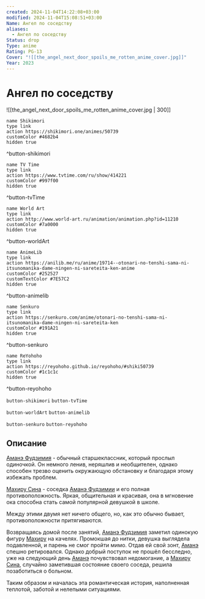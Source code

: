 ```yaml
---
created: 2024-11-04T14:22:08+03:00
modified: 2024-11-04T15:08:51+03:00
Name: Ангел по соседству
aliases:
  - Ангел по соседству
Status: drop
Type: anime
Rating: PG-13
Cover: "![[the_angel_next_door_spoils_me_rotten_anime_cover.jpg]]"
Year: 2023
---
```


# Ангел по соседству

![[the_angel_next_door_spoils_me_rotten_anime_cover.jpg | 300]]

```button
name Shikimori
type link
action https://shikimori.one/animes/50739
customColor #4682b4
hidden true
```
^button-shikimori

```button
name TV Time
type link
action https://www.tvtime.com/ru/show/414221
customColor #997f00
hidden true
```
^button-tvTime

```button
name World Art
type link
action http://www.world-art.ru/animation/animation.php?id=11210
customColor #7a0000
hidden true
```
^button-worldArt

```button
name AnimeLib
type link
action https://anilib.me/ru/anime/19714--otonari-no-tenshi-sama-ni-itsunomanika-dame-ningen-ni-sareteita-ken-anime
customColor #252527
customTextColor #7E57C2
hidden true
```
^button-animelib

```button
name Senkuro
type link
action https://senkuro.com/anime/otonari-no-tenshi-sama-ni-itsunomanika-dame-ningen-ni-sareteita-ken
customColor #191A21
hidden true
```
^button-senkuro

```button
name ReYohoho
type link
action https://reyohoho.github.io/reyohoho/#shiki50739
customColor #1c1c1c
hidden true
```
^button-reyohoho

`button-shikimori` `button-tvTime`

`button-worldArt` `button-animelib`

`button-senkuro` `button-reyohoho`

## Описание

[Аманэ Фудзимия](https://shikimori.one/characters/193568-amane-fujimiya) - обычный старшеклассник, который прослыл одиночкой. Он немного ленив, неряшлив и необщителен, однако способен трезво оценить окружающую обстановку и благодаря этому избежать проблем.

[Махиру Сина](https://shikimori.one/characters/193569-mahiru-shiina) - соседка [Аманэ Фудзимии](https://shikimori.one/characters/193568-amane-fujimiya) и его полная противоположность. Яркая, общительная и красивая, она в мгновение ока способна стать самой популярной девушкой в школе.

Между этими двумя нет ничего общего, но, как это обычно бывает, противоположности притягиваются.

Возвращаясь домой после занятий, [Аманэ Фудзимия](https://shikimori.one/characters/193568-amane-fujimiya) заметил одинокую фигуру [Махиру](https://shikimori.one/characters/193569-mahiru-shiina) на качелях. Промокшая до нитки, девушка выглядела подавленной, и парень не смог пройти мимо. Отдав ей свой зонт, [Аманэ](https://shikimori.one/characters/193568-amane-fujimiya) спешно ретировался. Однако добрый поступок не прошёл бесследно, уже на следующий день [Аманэ](https://shikimori.one/characters/193568-amane-fujimiya) почувствовал недомогание, а [Махиру Сина](https://shikimori.one/characters/193569-mahiru-shiina), случайно заметившая состояние своего соседа, решила позаботиться о больном.

Таким образом и началась эта романтическая история, наполненная теплотой, заботой и нелепыми ситуациями.
